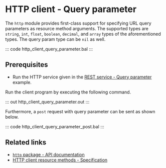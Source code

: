 # HTTP client - Query parameter

The `http` module provides first-class support for specifying URL query parameters as resource method arguments. The supported types are `string`, `int`, `float`, `boolean`, `decimal`, and `array` types of the aforementioned types. The query param type can be `nil` as well.

::: code http_client_query_parameter.bal :::

## Prerequisites
- Run the HTTP service given in the [REST service - Query parameter](/learn/by-example/http-query-parameter/) example.

Run the client program by executing the following command.

::: out http_client_query_parameter.out :::

Furthermore, a `post` request with query parameter can be sent as shown below.

::: code http_client_query_parameter_post.bal :::

## Related links
- [`http` package - API documentation](https://lib.ballerina.io/ballerina/http/latest/)
- [HTTP client resource methods - Specification](/spec/http/#2423-resource-methods)
